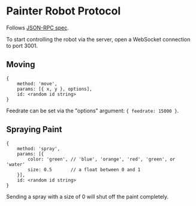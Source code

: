 # Painter Robot Protocol

Follows [JSON-RPC spec](http://json-rpc.org/wiki/specification).

To start controlling the robot via the server, open a WebSocket connection to port 3001.

## Moving

```
{
    method: 'move',
    params: [{ x, y }, options],
    id: <random id string>
}
```

Feedrate can be set via the "options" argument: `{ feedrate: 15000 }`.

## Spraying Paint

```
{
    method: 'spray',
    params: [{
        color: 'green', // 'blue', 'orange', 'red', 'green', or 'water'
        size: 0.5       // a float between 0 and 1
    }],
    id: <random id string>
}
```

Sending a spray with a size of 0 will shut off the paint completely.
